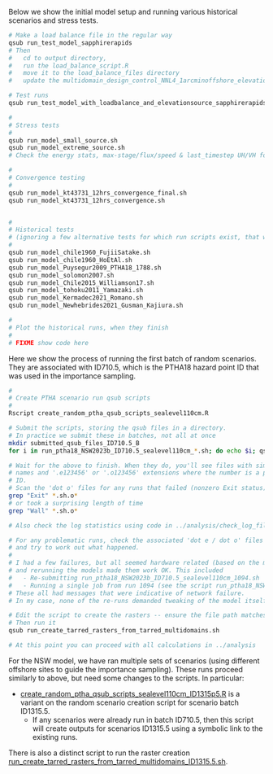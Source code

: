 Below we show the initial model setup and running various historical scenarios
and stress tests.

```bash
# Make a load balance file in the regular way
qsub run_test_model_sapphirerapids
# Then
#   cd to output directory, 
#   run the load_balance_script.R
#   move it to the load_balance_files directory
#   update the multidomain_design_control_NNL4_1arcminoffshore_elevationsourceindex.nml

# Test runs
qsub run_test_model_with_loadbalance_and_elevationsource_sapphirerapids.sh

#
# Stress tests
#
qsub run_model_small_source.sh
qsub run_model_extreme_source.sh
# Check the energy stats, max-stage/flux/speed & last_timestep UH/VH for the previous runs

#
# Convergence testing
#
qsub run_model_kt43731_12hrs_convergence_final.sh
qsub run_model_kt43731_12hrs_convergence.sh


#
# Historical tests
# (ignoring a few alternative tests for which run scripts exist, that were used for other things)
#
qsub run_model_chile1960_FujiiSatake.sh
qsub run_model_chile1960_HoEtAl.sh
qsub run_model_Puysegur2009_PTHA18_1788.sh
qsub run_model_solomon2007.sh
qsub run_model_Chile2015_Williamson17.sh
qsub run_model_tohoku2011_Yamazaki.sh
qsub run_model_Kermadec2021_Romano.sh
qsub run_model_Newhebrides2021_Gusman_Kajiura.sh

#
# Plot the historical runs, when they finish
#
# FIXME show code here

```


Here we show the process of running the first batch of random scenarios. They
are associated with ID710.5, which is the PTHA18 hazard point ID that was used
in the importance sampling.
```bash
#
# Create PTHA scenario run qsub scripts
#
Rscript create_random_ptha_qsub_scripts_sealevel110cm.R

# Submit the scripts, storing the qsub files in a directory.
# In practice we submit these in batches, not all at once
mkdir submitted_qsub_files_ID710.5_B
for i in run_ptha18_NSW2023b_ID710.5_sealevel110cm_*.sh; do echo $i; qsub $i; mv $i submitted_qsub_files_ID710.5_B; done

# Wait for the above to finish. When they do, you'll see files with similar
# names and '.e123456' or '.o123456' extensions where the number is a process
# ID. 
# Scan the 'dot o' files for any runs that failed (nonzero Exit status)
grep "Exit" *.sh.o*
# or took a surprising length of time
grep "Wall" *.sh.o*

# Also check the log statistics using code in ../analysis/check_log_files/

# For any problematic runs, check the associated 'dot e / dot o' files and the logs,
# and try to work out what happened. 
#
# I had a few failures, but all seemed hardware related (based on the messages)
# and rerunning the models made them work OK. This included
#   - Re-submitting run_ptha18_NSW2023b_ID710.5_sealevel110cm_1094.sh
#   - Running a single job from run 1094 (see the script run_ptha18_NSW2023b_ID710.5_sealevel110cm_1093_fixfailed.sh).
# These all had messages that were indicative of network failure.
# In my case, none of the re-runs demanded tweaking of the model itself.

# Edit the script to create the rasters -- ensure the file path matches your runs
# Then run it
qsub run_create_tarred_rasters_from_tarred_multidomains.sh

# At this point you can proceed with all calculations in ../analysis
```

For the NSW model, we have ran multiple sets of scenarios (using different
offshore sites to guide the importance sampling). These runs proceed similarly
to above, but need some changes to the scripts. In particular:
* [create_random_ptha_qsub_scripts_sealevel110cm_ID1315p5.R](create_random_ptha_qsub_scripts_sealevel110cm_ID1315p5.R) is a variant on the random scenario creation script for scenario batch ID1315.5.
  * If any scenarios were already run in batch ID710.5, then this script will create outputs for scenarios ID1315.5 using a symbolic link to the existing runs.

There is also a distinct script to run the raster creation [run_create_tarred_rasters_from_tarred_multidomains_ID1315.5.sh](run_create_tarred_rasters_from_tarred_multidomains_ID1315.5.sh).
